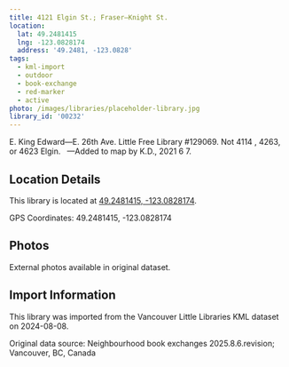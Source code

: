 ```yaml
---
title: 4121 Elgin St.; Fraser—Knight St.
location:
  lat: 49.2481415
  lng: -123.0828174
  address: '49.2481, -123.0828'
tags:
  - kml-import
  - outdoor
  - book-exchange
  - red-marker
  - active
photo: /images/libraries/placeholder-library.jpg
library_id: '00232'
---
```

E. King Edward—E. 26th Ave.
Little Free Library #129069.
Not 4114 , 4263, or 4623 Elgin.  
—Added to map by K.D., 2021 6 7.

## Location Details

This library is located at [49.2481415, -123.0828174](https://www.google.com/maps?q=49.2481415,-123.0828174).

GPS Coordinates: 49.2481415, -123.0828174

## Photos

External photos available in original dataset.

## Import Information

This library was imported from the Vancouver Little Libraries KML dataset on 2024-08-08.

Original data source: Neighbourhood book exchanges 2025.8.6.revision; Vancouver, BC, Canada

